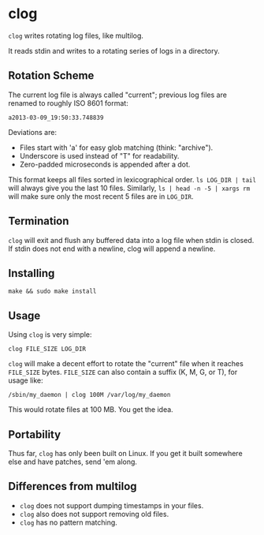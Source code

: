 clog
====

`clog` writes rotating log files, like multilog.

It reads stdin and writes to a rotating series of logs in a
directory.

Rotation Scheme
---------------

The current log file is always called "current"; previous log
files are renamed to roughly ISO 8601 format:

    a2013-03-09_19:50:33.748839

Deviations are:

 * Files start with 'a' for easy glob matching (think: "archive").
 * Underscore is used instead of "T" for readability.
 * Zero-padded microseconds is appended after a dot.

This format keeps all files sorted in lexicographical order.
`ls LOG_DIR | tail` will always give you the last 10 files.
Similarly, `ls | head -n -5 | xargs rm` will make sure only
the most recent 5 files are in `LOG_DIR`.

Termination
-----------

`clog` will exit and flush any buffered data into a log file
when stdin is closed.  If stdin does not end with a newline, 
clog will append a newline.

Installing
----------

    make && sudo make install

Usage
-----

Using `clog` is very simple:

    clog FILE_SIZE LOG_DIR

`clog` will make a decent effort to rotate the "current" file
when it reaches `FILE_SIZE` bytes.  `FILE_SIZE` can also contain
a suffix (K, M, G, or T), for usage like:

    /sbin/my_daemon | clog 100M /var/log/my_daemon

This would rotate files at 100 MB.  You get the idea.

Portability
-----------

Thus far, `clog` has only been built on Linux.  If you get it built
somewhere else and have patches, send 'em along.

Differences from multilog
-------------------------

 * `clog` does not support dumping timestamps in your files.
 * `clog` also does not support removing old files.
 * `clog` has no pattern matching.
